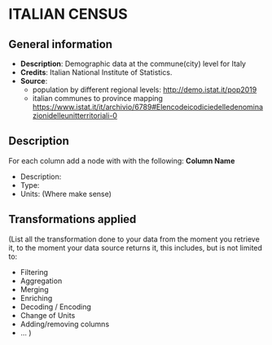# ITALIAN CENSUS


## General information

- **Description**: Demographic data at the commune(city) level for Italy
- **Credits**: Italian National Institute of Statistics.
- **Source**:
    - population by different regional levels: http://demo.istat.it/pop2019
    - italian communes to province mapping https://www.istat.it/it/archivio/6789#Elencodeicodiciedelledenominazionidelleunitterritoriali-0

## Description

For each column add a node with with the following:
**Column Name**
- Description:
- Type:
- Units: (Where make sense)

## Transformations applied

(List all the transformation done to your data from the moment you retrieve it, to the
moment your data source returns it, this includes, but is not limited to:
- Filtering
- Aggregation
- Merging
- Enriching
- Decoding / Encoding
- Change of Units
- Adding/removing columns
- ...
)
